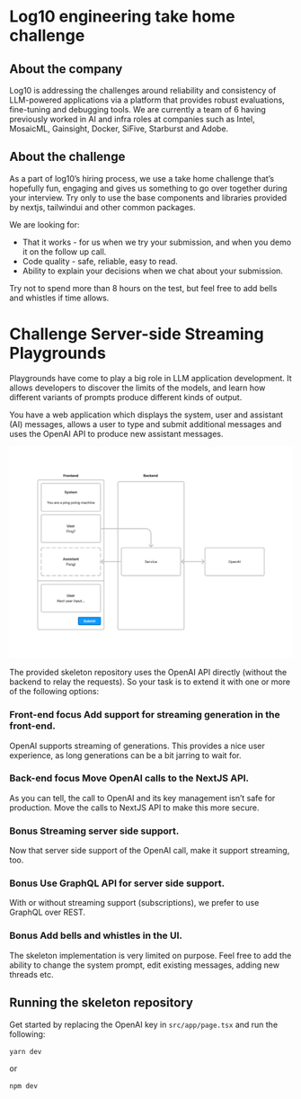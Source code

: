 # Log10 engineering take home challenge

## About the company

Log10 is addressing the challenges around reliability and consistency of LLM-powered applications via a platform that provides robust evaluations, fine-tuning and debugging tools. We are currently a team of 6 having previously worked in AI and infra roles at companies such as Intel, MosaicML, Gainsight, Docker, SiFive, Starburst and Adobe.

## About the challenge

As a part of log10’s hiring process, we use a take home challenge that’s hopefully fun, engaging and gives us something to go over together during your interview. Try only to use the base components and libraries provided by nextjs, tailwindui and other common packages.

We are looking for:


 - That it works - for us when we try your submission, and when you demo it on the follow up call.
 - Code quality - safe, reliable, easy to read.
 - Ability to explain your decisions when we chat about your submission.

Try not to spend more than 8 hours on the test, but feel free to add bells and whistles if time allows.

# Challenge Server-side Streaming Playgrounds

Playgrounds have come to play a big role in LLM application development. It allows developers to discover the limits of the models, and learn how different variants of prompts produce different kinds of output.

You have a web application which displays the system, user and assistant (AI) messages, allows a user to type and submit additional messages and uses the OpenAI API to produce new assistant messages.

![Architecture](./public/arch.png)

The provided skeleton repository uses the OpenAI API directly (without the backend to relay the requests). So your task is to extend it with one or more of the following options:

### Front-end focus Add support for streaming generation in the front-end.

OpenAI supports streaming of generations. This provides a nice user experience, as long generations can be a bit jarring to wait for.


### Back-end focus Move OpenAI calls to the NextJS API.
As you can tell, the call to OpenAI and its key management isn’t safe for production. Move the calls to NextJS API to make this more secure.


### Bonus Streaming server side support.

Now that server side support of the OpenAI call, make it support streaming, too.


### Bonus Use GraphQL API for server side support.

With or without streaming support (subscriptions), we prefer to use GraphQL over REST.


### Bonus Add bells and whistles in the UI.

The skeleton implementation is very limited on purpose. Feel free to add the ability to change the system prompt, edit existing messages, adding new threads etc.

## Running the skeleton repository

Get started by replacing the OpenAI key in `src/app/page.tsx` and run the following:

```bash
yarn dev
```
or
```bash
npm dev
```
